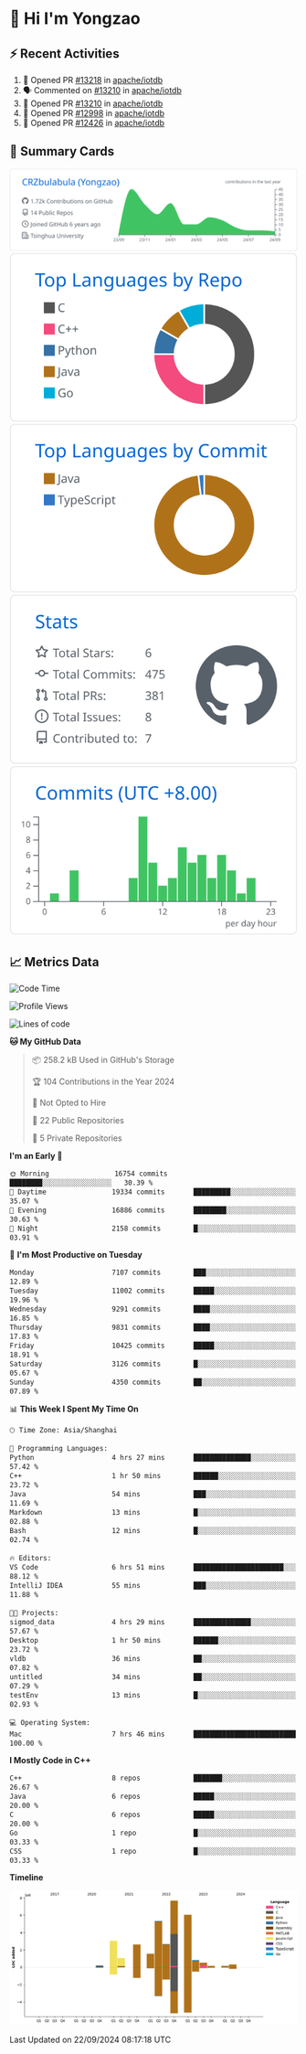 # 👋 Hi I'm Yongzao

## ⚡ Recent Activities
<!--START_SECTION:activity-->
1. 💪 Opened PR [#13218](https://github.com/apache/iotdb/pull/13218) in [apache/iotdb](https://github.com/apache/iotdb)
2. 🗣 Commented on [#13210](https://github.com/apache/iotdb/pull/13210#issuecomment-2294850976) in [apache/iotdb](https://github.com/apache/iotdb)
3. 💪 Opened PR [#13210](https://github.com/apache/iotdb/pull/13210) in [apache/iotdb](https://github.com/apache/iotdb)
4. 💪 Opened PR [#12998](https://github.com/apache/iotdb/pull/12998) in [apache/iotdb](https://github.com/apache/iotdb)
5. 💪 Opened PR [#12426](https://github.com/apache/iotdb/pull/12426) in [apache/iotdb](https://github.com/apache/iotdb)
<!--END_SECTION:activity-->

## 🎑 Summary Cards

[![](https://raw.githubusercontent.com/CRZbulabula/CRZbulabula/main/profile-summary-card-output/github/0-profile-details.svg)](https://github.com/vn7n24fzkq/github-profile-summary-cards)
[![](https://raw.githubusercontent.com/CRZbulabula/CRZbulabula/main/profile-summary-card-output/github/1-repos-per-language.svg)](https://github.com/vn7n24fzkq/github-profile-summary-cards) [![](https://raw.githubusercontent.com/CRZbulabula/CRZbulabula/main/profile-summary-card-output/github/2-most-commit-language.svg)](https://github.com/vn7n24fzkq/github-profile-summary-cards)
[![](https://raw.githubusercontent.com/CRZbulabula/CRZbulabula/main/profile-summary-card-output/github/3-stats.svg)](https://github.com/vn7n24fzkq/github-profile-summary-cards) [![](https://raw.githubusercontent.com/CRZbulabula/CRZbulabula/main/profile-summary-card-output/github/4-productive-time.svg)](https://github.com/vn7n24fzkq/github-profile-summary-cards)

## 📈 Metrics Data

<!--START_SECTION:waka-->
![Code Time](http://img.shields.io/badge/Code%20Time-690%20hrs%2058%20mins-blue)

![Profile Views](http://img.shields.io/badge/Profile%20Views-5-blue)

![Lines of code](https://img.shields.io/badge/From%20Hello%20World%20I%27ve%20Written-32.0%20million%20lines%20of%20code-blue)

**🐱 My GitHub Data** 

> 📦 258.2 kB Used in GitHub's Storage 
 > 
> 🏆 104 Contributions in the Year 2024
 > 
> 🚫 Not Opted to Hire
 > 
> 📜 22 Public Repositories 
 > 
> 🔑 5 Private Repositories 
 > 
**I'm an Early 🐤** 

```text
🌞 Morning                16754 commits       ████████░░░░░░░░░░░░░░░░░   30.39 % 
🌆 Daytime                19334 commits       █████████░░░░░░░░░░░░░░░░   35.07 % 
🌃 Evening                16886 commits       ████████░░░░░░░░░░░░░░░░░   30.63 % 
🌙 Night                  2158 commits        █░░░░░░░░░░░░░░░░░░░░░░░░   03.91 % 
```
📅 **I'm Most Productive on Tuesday** 

```text
Monday                   7107 commits        ███░░░░░░░░░░░░░░░░░░░░░░   12.89 % 
Tuesday                  11002 commits       █████░░░░░░░░░░░░░░░░░░░░   19.96 % 
Wednesday                9291 commits        ████░░░░░░░░░░░░░░░░░░░░░   16.85 % 
Thursday                 9831 commits        ████░░░░░░░░░░░░░░░░░░░░░   17.83 % 
Friday                   10425 commits       █████░░░░░░░░░░░░░░░░░░░░   18.91 % 
Saturday                 3126 commits        █░░░░░░░░░░░░░░░░░░░░░░░░   05.67 % 
Sunday                   4350 commits        ██░░░░░░░░░░░░░░░░░░░░░░░   07.89 % 
```


📊 **This Week I Spent My Time On** 

```text
🕑︎ Time Zone: Asia/Shanghai

💬 Programming Languages: 
Python                   4 hrs 27 mins       ██████████████░░░░░░░░░░░   57.42 % 
C++                      1 hr 50 mins        ██████░░░░░░░░░░░░░░░░░░░   23.72 % 
Java                     54 mins             ███░░░░░░░░░░░░░░░░░░░░░░   11.69 % 
Markdown                 13 mins             █░░░░░░░░░░░░░░░░░░░░░░░░   02.88 % 
Bash                     12 mins             █░░░░░░░░░░░░░░░░░░░░░░░░   02.74 % 

🔥 Editors: 
VS Code                  6 hrs 51 mins       ██████████████████████░░░   88.12 % 
IntelliJ IDEA            55 mins             ███░░░░░░░░░░░░░░░░░░░░░░   11.88 % 

🐱‍💻 Projects: 
sigmod_data              4 hrs 29 mins       ██████████████░░░░░░░░░░░   57.67 % 
Desktop                  1 hr 50 mins        ██████░░░░░░░░░░░░░░░░░░░   23.72 % 
vldb                     36 mins             ██░░░░░░░░░░░░░░░░░░░░░░░   07.82 % 
untitled                 34 mins             ██░░░░░░░░░░░░░░░░░░░░░░░   07.29 % 
testEnv                  13 mins             █░░░░░░░░░░░░░░░░░░░░░░░░   02.93 % 

💻 Operating System: 
Mac                      7 hrs 46 mins       █████████████████████████   100.00 % 
```

**I Mostly Code in C++** 

```text
C++                      8 repos             ███████░░░░░░░░░░░░░░░░░░   26.67 % 
Java                     6 repos             █████░░░░░░░░░░░░░░░░░░░░   20.00 % 
C                        6 repos             █████░░░░░░░░░░░░░░░░░░░░   20.00 % 
Go                       1 repo              █░░░░░░░░░░░░░░░░░░░░░░░░   03.33 % 
CSS                      1 repo              █░░░░░░░░░░░░░░░░░░░░░░░░   03.33 % 
```



**Timeline**

![Lines of Code chart](https://raw.githubusercontent.com/CRZbulabula/CRZbulabula/main/assets/bar_graph.png)


 Last Updated on 22/09/2024 08:17:18 UTC
<!--END_SECTION:waka-->


